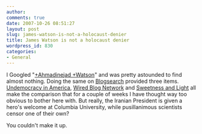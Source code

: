 ```yaml
---
author:
comments: true
date: 2007-10-26 08:51:27
layout: post
slug: james-watson-is-not-a-holocaust-denier
title: James Watson is not a holocaust denier
wordpress_id: 830
categories:
- General
---
```


I Googled "[+Ahmadinejad +Watson](http://www.google.com/search?hl=en&q=%2BAhmadinejad+%2BWatson&btnG=Search)" and was pretty astounded to find almost nothing. Doing the same on [Blogsearch](http://blogsearch.google.com/blogsearch?hl=en&utm_source=AdWords&utm_campaign=us-ha-en-blogsearch&utm_term=blogsearch&utm_medium=cpc&utm_content=googleblogsearch&q=%2BAhmadinejad+%2BWatson&btnG=Search+Blogs) provided three items. [Undemocracy in America](http://undemocracy.blogspot.com/2007/10/ahmadinejad-1-watson-0.html), [Wired Blog Network](http://blog.wired.com/wiredscience/2007/10/british-science.html) and  [Sweetness and Light](http://sweetness-light.com/archive/lab-suspends-watson-for-his-thought-crimes) all make the comparison that for a couple of weeks I have thought way too obvious to bother here with. But really, the Iranian President is given a hero's welcome at Columbia University, while pusillanimous scientists censor one of their own?

You couldn't make it up.

